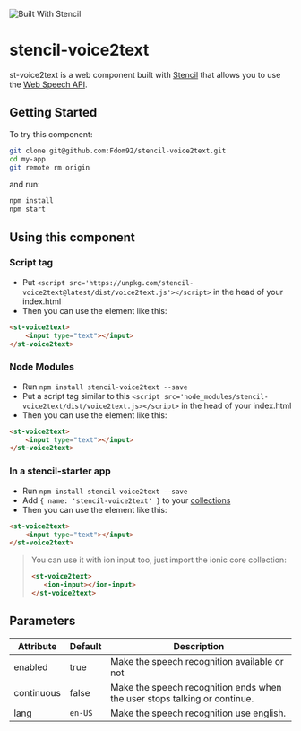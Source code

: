 ![Built With Stencil](https://img.shields.io/badge/-Built%20With%20Stencil-16161d.svg?logo=data%3Aimage%2Fsvg%2Bxml%3Bbase64%2CPD94bWwgdmVyc2lvbj0iMS4wIiBlbmNvZGluZz0idXRmLTgiPz4KPCEtLSBHZW5lcmF0b3I6IEFkb2JlIElsbHVzdHJhdG9yIDE5LjIuMSwgU1ZHIEV4cG9ydCBQbHVnLUluIC4gU1ZHIFZlcnNpb246IDYuMDAgQnVpbGQgMCkgIC0tPgo8c3ZnIHZlcnNpb249IjEuMSIgaWQ9IkxheWVyXzEiIHhtbG5zPSJodHRwOi8vd3d3LnczLm9yZy8yMDAwL3N2ZyIgeG1sbnM6eGxpbms9Imh0dHA6Ly93d3cudzMub3JnLzE5OTkveGxpbmsiIHg9IjBweCIgeT0iMHB4IgoJIHZpZXdCb3g9IjAgMCA1MTIgNTEyIiBzdHlsZT0iZW5hYmxlLWJhY2tncm91bmQ6bmV3IDAgMCA1MTIgNTEyOyIgeG1sOnNwYWNlPSJwcmVzZXJ2ZSI%2BCjxzdHlsZSB0eXBlPSJ0ZXh0L2NzcyI%2BCgkuc3Qwe2ZpbGw6I0ZGRkZGRjt9Cjwvc3R5bGU%2BCjxwYXRoIGNsYXNzPSJzdDAiIGQ9Ik00MjQuNywzNzMuOWMwLDM3LjYtNTUuMSw2OC42LTkyLjcsNjguNkgxODAuNGMtMzcuOSwwLTkyLjctMzAuNy05Mi43LTY4LjZ2LTMuNmgzMzYuOVYzNzMuOXoiLz4KPHBhdGggY2xhc3M9InN0MCIgZD0iTTQyNC43LDI5Mi4xSDE4MC40Yy0zNy42LDAtOTIuNy0zMS05Mi43LTY4LjZ2LTMuNkgzMzJjMzcuNiwwLDkyLjcsMzEsOTIuNyw2OC42VjI5Mi4xeiIvPgo8cGF0aCBjbGFzcz0ic3QwIiBkPSJNNDI0LjcsMTQxLjdIODcuN3YtMy42YzAtMzcuNiw1NC44LTY4LjYsOTIuNy02OC42SDMzMmMzNy45LDAsOTIuNywzMC43LDkyLjcsNjguNlYxNDEuN3oiLz4KPC9zdmc%2BCg%3D%3D&colorA=16161d&style=flat-square)

# stencil-voice2text

st-voice2text is a web component built with [Stencil](https://stenciljs.com/) that allows you to use the [Web Speech API](https://developers.google.com/web/updates/2013/01/Voice-Driven-Web-Apps-Introduction-to-the-Web-Speech-API).

## Getting Started

To try this component:

```bash
git clone git@github.com:Fdom92/stencil-voice2text.git
cd my-app
git remote rm origin
```

and run:

```bash
npm install
npm start
```

## Using this component

### Script tag

- Put `<script src='https://unpkg.com/stencil-voice2text@latest/dist/voice2text.js'></script>` in the head of your index.html
- Then you can use the element like this:
```html
<st-voice2text>
    <input type="text"></input>
</st-voice2text>
```

### Node Modules
- Run `npm install stencil-voice2text --save`
- Put a script tag similar to this `<script src='node_modules/stencil-voice2text/dist/voice2text.js></script>` in the head of your index.html
- Then you can use the element like this:
```html
<st-voice2text>
    <input type="text"></input>
</st-voice2text>
```

### In a stencil-starter app
- Run `npm install stencil-voice2text --save`
- Add `{ name: 'stencil-voice2text' }` to your [collections](https://github.com/ionic-team/stencil-starter/blob/master/stencil.config.js#L5)
- Then you can use the element like this:
```html
<st-voice2text>
    <input type="text"></input>
</st-voice2text>
```

> You can use it with ion input too, just import the ionic core collection:
>```html
><st-voice2text>
>    <ion-input></ion-input>
></st-voice2text>
>```

## Parameters

Attribute | Default | Description
------------ | ------------- | -------------
enabled | true | Make the speech recognition available or not
continuous | false | Make the speech recognition ends when the user stops talking or continue.
lang | `en-US` | Make the speech recognition use english.